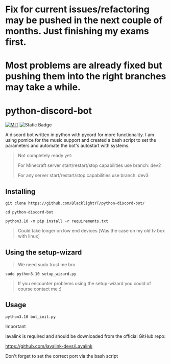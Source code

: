 # Fix for current issues/refactoring may be pushed in the next couple of months. Just finishing my exams first.

# Most problems are already fixed but pushing them into the right branches may take a while. 

# python-discord-bot
[![MIT](https://img.shields.io/github/license/BlacklightYT/python-discord-bot?color=a3425d)](https://github.com/BlacklightYT/python-discord-bot/blob/main/LICENSE) ![Static Badge](https://img.shields.io/badge/python-3.10-brightgreen?style=flat&logo=python)

A discord bot written in python with pycord for more functionality.
I am using pomice for the music support and created a bash script 
to set the parameters and automate the bot's autostart with systems.

> Not completely ready yet:
>
> For Minecraft server start/restart/stop capabilities use branch: dev2
> 
> For any server start/restart/stop capabilities use branch: dev3

## Installing
``` 
git clone https://github.com/BlacklightYT/python-discord-bot/
```
```
cd python-discord-bot
```
```
python3.10 -m pip install -r requirements.txt
```
> Could take longer on low end devices
> [Was the case on my old tv box with linux]

## Using the setup-wizard
> We need sudo trust me bro
```
sudo python3.10 setup_wizard.py
```
> If you encounter problems using the setup-wizard you could of course contact me :)

## Usage
```
python3.10 bot_init.py
```

> [!IMPORTANT]
> lavalink is required and should be downloaded from the official GitHub repo:
> 
> https://github.com/lavalink-devs/Lavalink
> 
> Don't forget to set the correct port via the bash script
